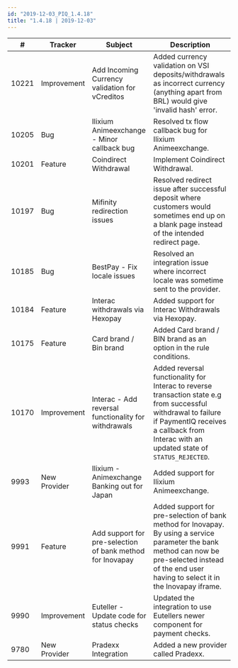 ```yaml
--- 
id: "2019-12-03_PIQ_1.4.18"
title: "1.4.18 | 2019-12-03"
--- 
```



| #     | Tracker      | Subject                                                     | Description                                                                                                                                                                                                                                                                                                                                                                                                                         |
|-------|--------------|-------------------------------------------------------------|-------------------------------------------------------------------------------------------------------------------------------------------------------------------------------------------------------------------------------------------------------------------------------------------------------------------------------------------------------------------------------------------------------------------------------------|
| 10221 | Improvement  | Add Incoming Currency validation for vCreditos              | Added currency validation on VSI deposits/withdrawals as incorrect currency (anything apart from BRL) would   give 'invalid hash' error.                                                                                                                                                                                                                                                                                            |
| 10205 | Bug          | Ilixium Animeexchange - Minor callback bug                  | Resolved tx flow callback bug for Ilixium Animeexchange.                                                                                                                                                                                                                                                                                                                                                                            |
| 10201 | Feature      | Coindirect Withdrawal                                       | Implement Coindirect Withdrawal.                                                                                                                                                                                |
| 10197 | Bug          | Mifinity redirection issues                                 | Resolved redirect issue after successful deposit where customers would sometimes end up on a blank page   instead of the intended redirect page.                                                                                                                                                                                                                                                                                    |
| 10185 | Bug          | BestPay - Fix locale issues                                 | Resolved an integration issue where incorrect locale was sometime sent to the provider.                                                                                                                                                                                                                                                                                                                                             |
| 10184 | Feature      | Interac withdrawals via Hexopay                             | Added support for Interac Withdrawals via Hexopay.                                                                                                                                                                |
| 10175 | Feature      | Card brand / Bin brand                                      | Added Card brand / BIN brand as an option in the rule conditions.                                                                                                                                                                                                                                                                                                      |
| 10170 | Improvement  | Interac - Add reversal functionality for withdrawals        | Added reversal functionality for Interac to reverse transaction state e.g from successful withdrawal to failure if PaymentIQ receives a callback from Interac with an updated state of `STATUS_REJECTED`.                                                                                                                                                                                                                           |
| 9993  | New Provider | Ilixium - Animexchange Banking out for Japan                | Added support for Ilixium Animeexchange.                                                                                                                                                                            |
| 9991  | Feature      | Add support for pre-selection of bank method for Inovapay   | Added support for pre-selection of bank method for Inovapay. By using a service parameter the bank method can now be pre-selected instead of the end user having to select it in the Inovapay iframe.     |
| 9990  | Improvement  | Euteller - Update code for status checks                    | Updated the integration to use Eutellers newer component for payment checks.                                                                                                                                                                                                                                                                                                                                                        |
| 9780  | New Provider | Pradexx Integration                                         | Added a new provider called Pradexx.                                                                                                                                                                       |
